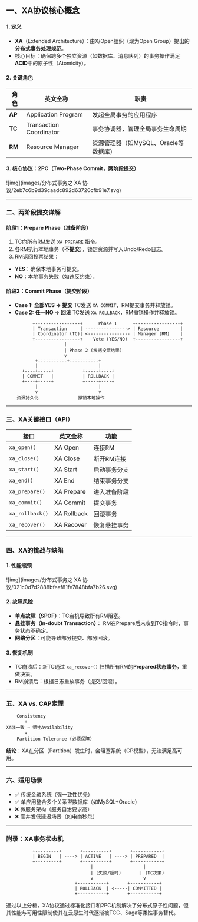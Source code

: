 ## 一、XA协议核心概念

#### 1. **定义**

- **XA**（Extended Architecture）：由X/Open组织（现为Open Group）提出的**分布式事务处理规范**。
- 核心目标：确保跨多个独立资源（如数据库、消息队列）的事务操作满足**ACID**中的原子性（Atomicity）。

#### 2. 关键角色

| 角色   | 英文全称                | 职责                                  |
| ------ | ----------------------- | ------------------------------------- |
| **AP** | Application Program     | 发起全局事务的应用程序                |
| **TC** | Transaction Coordinator | 事务协调器，管理全局事务生命周期      |
| **RM** | Resource Manager        | 资源管理器（如MySQL、Oracle等数据库） |

#### 3. 核心协议：**2PC**（Two-Phase Commit，两阶段提交）

![img](images/分布式事务之 XA 协议/2eb7c6b9d39caadc892d63720cfb91e7.svg)

------

### 二、两阶段提交详解

#### 阶段1：**Prepare Phase（准备阶段）**

1. TC向所有RM发送 `XA PREPARE` 指令。  
2. 各RM执行本地事务（**不提交**），锁定资源并写入Undo/Redo日志。  
3. RM返回投票结果：  

- **YES**：确保本地事务可提交。  
- **NO**：本地事务失败（如违反约束）。

#### 阶段2：**Commit Phase（提交阶段）**

- **Case 1: 全部YES → 提交**
  TC发送 `XA COMMIT`，RM提交事务并释放锁。
- **Case 2: 任一NO → 回滚**
  TC发送 `XA ROLLBACK`，RM撤销操作并释放锁。

```plain
          +-----------------+      Phase 1      +-----------------+
          | Transaction     | ----------------> | Resource        |
          | Coordinator (TC)| <---------------- | Manager (RM)    |
          +-----------------+    Vote (YES/NO)  +-----------------+
                      |
                      | Phase 2 (根据投票结果)
                      v
           +-----------+-----------+  
           |                       |
      +----+-----+           +-----+----+
      | COMMIT   |           | ROLLBACK |
      +----+-----+           +-----+----+
           |                       |
           v                       v
    资源持久化               撤销本地操作
```

------

### 三、XA关键接口（API）

| 接口            | 英文全称    | 功能         |
| --------------- | ----------- | ------------ |
| `xa_open()`     | XA Open     | 连接RM       |
| `xa_close()`    | XA Close    | 断开RM连接   |
| `xa_start()`    | XA Start    | 启动事务分支 |
| `xa_end()`      | XA End      | 结束事务分支 |
| `xa_prepare()`  | XA Prepare  | 进入准备阶段 |
| `xa_commit()`   | XA Commit   | 提交事务     |
| `xa_rollback()` | XA Rollback | 回滚事务     |
| `xa_recover()`  | XA Recover  | 恢复悬挂事务 |

------

### 四、XA的挑战与缺陷

#### 1. **性能瓶颈**

![img](images/分布式事务之 XA 协议/021c0d7d2888bfeaf81fe7848bfa7b26.svg)

#### 2. **故障风险**

- **单点故障（SPOF）**：TC宕机导致所有RM阻塞。  
- **悬挂事务（In-doubt Transaction）**：
  RM在Prepare后未收到TC指令时，事务状态不确定。
- **网络分区**：可能导致部分提交、部分回滚。

#### 3. **恢复机制**

- TC崩溃后：新TC通过 `xa_recover()` 扫描所有RM的**Prepared状态事务**，重做决策。
- RM崩溃后：根据日志重放事务（提交/回滚）。

------

### 五、XA vs. CAP定理

```plain
    Consistency
       ↑
XA强一致 → 牺牲Availability
       ↓
    Partition Tolerance (必须保障)
```

**结论**：XA在分区（Partition）发生时，会阻塞系统（CP模型），无法满足高可用。

------

### 六、适用场景

- ✅ 传统金融系统（强一致性优先）  
- ✅ 单应用整合多个关系型数据库（如MySQL+Oracle）  
- ❌ 微服务架构（服务自治要求高）  
- ❌ 高并发低延迟场景（如电商秒杀）

------

### 附录：XA事务状态机

```plain
          +---------+       +----------+       +-----------+
          | BEGIN   | ----> | ACTIVE   | ----> | PREPARED  |
          +---------+       +----------+       +-----------+
                                |                   |
                                | (失败/超时)       | (TC决策)
                                v                   v
                          +-----------+       +-----------+
                          | ROLLBACK  | <-----| COMMITTED |
                          +-----------+       +-----------+
```

通过以上分析，XA协议通过标准化接口和2PC机制解决了分布式原子性问题，但其性能与可用性限制使其在云原生时代逐渐被TCC、Saga等柔性事务替代。